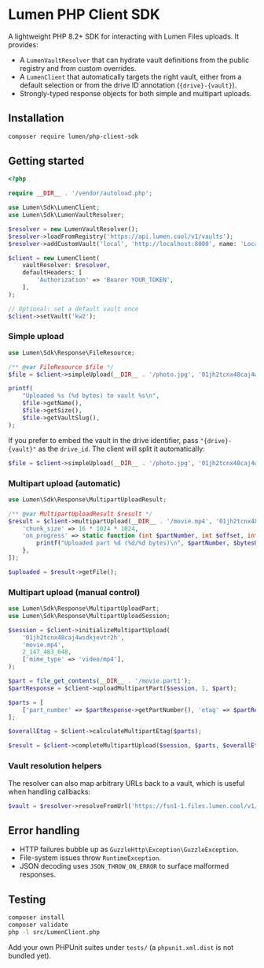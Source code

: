 # Lumen PHP Client SDK

A lightweight PHP 8.2+ SDK for interacting with Lumen Files uploads. It provides:

* A `LumenVaultResolver` that can hydrate vault definitions from the public registry and from custom overrides.
* A `LumenClient` that automatically targets the right vault, either from a default selection or from the drive ID annotation (`{drive}-{vault}`).
* Strongly-typed response objects for both simple and multipart uploads.

## Installation

```bash
composer require lumen/php-client-sdk
```

## Getting started

```php
<?php

require __DIR__ . '/vendor/autoload.php';

use Lumen\Sdk\LumenClient;
use Lumen\Sdk\LumenVaultResolver;

$resolver = new LumenVaultResolver();
$resolver->loadFromRegistry('https://api.lumen.cool/v1/vaults');
$resolver->addCustomVault('local', 'http://localhost:8000', name: 'Local development');

$client = new LumenClient(
    vaultResolver: $resolver,
    defaultHeaders: [
        'Authorization' => 'Bearer YOUR_TOKEN',
    ],
);

// Optional: set a default vault once
$client->setVault('kw2');
```

### Simple upload

```php
use Lumen\Sdk\Response\FileResource;

/** @var FileResource $file */
$file = $client->simpleUpload(__DIR__ . '/photo.jpg', '01jh2tcnx48caj4wsdkjevtr2h');

printf(
    "Uploaded %s (%d bytes) to vault %s\n",
    $file->getName(),
    $file->getSize(),
    $file->getVaultSlug(),
);
```

If you prefer to embed the vault in the drive identifier, pass `"{drive}-{vault}"` as the `drive_id`. The client will split it automatically:

```php
$file = $client->simpleUpload(__DIR__ . '/photo.jpg', '01jh2tcnx48caj4wsdkjevtr2h-kw2');
```

### Multipart upload (automatic)

```php
use Lumen\Sdk\Response\MultipartUploadResult;

/** @var MultipartUploadResult $result */
$result = $client->multipartUpload(__DIR__ . '/movie.mp4', '01jh2tcnx48caj4wsdkjevtr2h', [
    'chunk_size' => 16 * 1024 * 1024,
    'on_progress' => static function (int $partNumber, int $offset, int $bytesUploaded, int $totalBytes): void {
        printf("Uploaded part %d (%d/%d bytes)\n", $partNumber, $bytesUploaded, $totalBytes);
    },
]);

$uploaded = $result->getFile();
```

### Multipart upload (manual control)

```php
use Lumen\Sdk\Response\MultipartUploadPart;
use Lumen\Sdk\Response\MultipartUploadSession;

$session = $client->initializeMultipartUpload(
    '01jh2tcnx48caj4wsdkjevtr2h',
    'movie.mp4',
    2_147_483_648,
    ['mime_type' => 'video/mp4'],
);

$part = file_get_contents(__DIR__ . '/movie.part1');
$partResponse = $client->uploadMultipartPart($session, 1, $part);

$parts = [
    ['part_number' => $partResponse->getPartNumber(), 'etag' => $partResponse->getEtag()],
];

$overallEtag = $client->calculateMultipartEtag($parts);

$result = $client->completeMultipartUpload($session, $parts, $overallEtag);
```

### Vault resolution helpers

The resolver can also map arbitrary URLs back to a vault, which is useful when handling callbacks:

```php
$vault = $resolver->resolveFromUrl('https://fsn1-1.files.lumen.cool/v1/files');
```

## Error handling

* HTTP failures bubble up as `GuzzleHttp\Exception\GuzzleException`.
* File-system issues throw `RuntimeException`.
* JSON decoding uses `JSON_THROW_ON_ERROR` to surface malformed responses.

## Testing

```bash
composer install
composer validate
php -l src/LumenClient.php
```

Add your own PHPUnit suites under `tests/` (a `phpunit.xml.dist` is not bundled yet).
